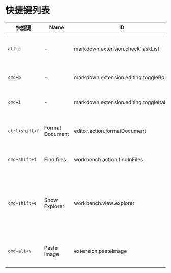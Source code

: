 # 快捷键列表

| 快捷键         | Name            | ID                                      | 依赖插件            | 作用                           |
| -------------- | --------------- | --------------------------------------- | ------------------- | ------------------------------ |
| `alt+c`        | \-              | markdown.extension.checkTaskList        | Markdown All in One | 切换待办事项状态               |
| `cmd+b`        | \-              | markdown.extension.editing.toggleBold   | Markdown All in One | 选中字体加粗                   |
| `cmd+i`        | \-              | markdown.extension.editing.toggleItalic | Markdown All in One | 选中字体倾斜                   |
| `ctrl+shift+f` | Format Document | editor.action.formatDocument            | Base                | 格式化表格格式                 |
| `cmd+shift+f`  | Find files      | workbench.action.findInFiles            | Base                | 在文件区搜索                   |
| `cmd+shift+e`  | Show Explorer   | workbench.view.explorer                 | Base                | 显示文件所在（资源管理器）位置 |
| `cmd+alt+v`    | Paste Image     | extension.pasteImage                    | Paste Image         | 从剪贴板粘贴图像               |
